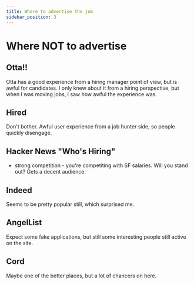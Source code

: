 ```yaml
---
title: Where to advertise the job
sidebar_position: 3
---
```



# Where NOT to advertise

## Otta!!

Otta has a good experience from a hiring manager point of view, but is awful for candidates. I only knew about it from a hiring perspective, but when I was moving jobs, I saw how awful the experience was.

## Hired

Don't bother. Awful user experience from a job hunter side, so people quickly disengage.

## Hacker News "Who's Hiring"

- strong competition - you're competiting with SF salaries. Will you stand out?
Gets a decent audience.

## Indeed

Seems to be pretty popular still, which surprised me.

## AngelList

Expect some fake applications, but still some interesting people still active on the site.


## Cord

Maybe one of the better places, but a lot of chancers on here.

